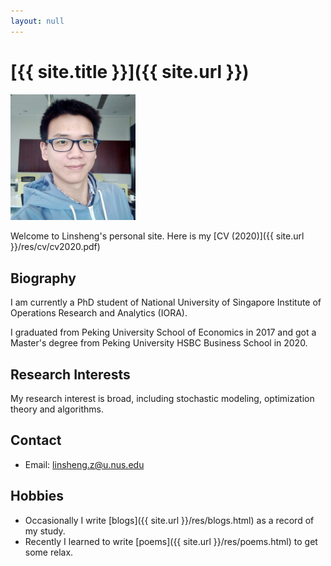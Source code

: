 ```yaml
---
layout: null
---
```


# [{{ site.title }}]({{ site.url }})

<img title="2020" alt="Alt text" src="res/cv/Me.jpg" style="width:200px;">

Welcome to Linsheng's personal site. Here is my [CV (2020)]({{ site.url }}/res/cv/cv2020.pdf)

## Biography

I am currently a PhD student of National University of Singapore Institute of Operations Research and Analytics (IORA).

I graduated from Peking University School of Economics in 2017 and got a Master's degree from Peking University HSBC Business School in 2020.

## Research Interests

My research interest is broad, including stochastic modeling, optimization theory and algorithms.

## Contact

- Email: linsheng.z@u.nus.edu

## Hobbies

- Occasionally I write [blogs]({{ site.url }}/res/blogs.html) as a record of my study.
- Recently I learned to write [poems]({{ site.url }}/res/poems.html) to get some relax.

<br>
